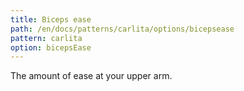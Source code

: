 ```yaml
---
title: Biceps ease
path: /en/docs/patterns/carlita/options/bicepsease
pattern: carlita
option: bicepsEase
---
```


The amount of ease at your upper arm.